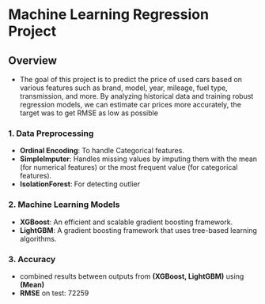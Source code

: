 # Machine Learning Regression Project
## Overview
-  The goal of this project is to predict the price of used cars based on various features such as brand, model, year, mileage, fuel type, transmission, and more. By analyzing historical data and training robust regression models, we can estimate car prices more accurately, the target was to get RMSE as low as possible
### 1. **Data Preprocessing**
- **Ordinal Encoding**: To handle Categorical features.
- **SimpleImputer**: Handles missing values by imputing them with the mean (for numerical features) or the most frequent value (for categorical features).
- **IsolationForest**: For detecting outlier
### 2. **Machine Learning Models**
-  **XGBoost**: An efficient and scalable gradient boosting framework.
-  **LightGBM**: A gradient boosting framework that uses tree-based learning algorithms.
###  3. Accuracy 
-  combined results between outputs from **(XGBoost, LightGBM)** using **(Mean)**
-  **RMSE** on test: 72259
